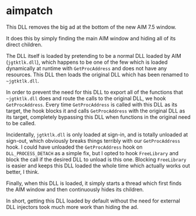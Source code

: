 # aimpatch

This DLL removes the big ad at the bottom of the new AIM 7.5 window.

It does this by simply finding the main AIM window and hiding all of its direct children.

The DLL itself is loaded by pretending to be a normal DLL loaded by AIM (`jgtktlk.dll`), which happens to be one of the few which is loaded dynamically at runtime with `GetProcAddress` and does not have any resources. This DLL then loads the original DLL which has been renamed to `~jgtktlk.dll`.

In order to prevent the need for this DLL to export all of the functions that `~jgtktlk.dll` does and route the calls to the original DLL, we hook `GetProcAddress`. Every time `GetProcAddress` is called with this DLL as its target, the hook blocks it and calls `GetProcAddress` with the original DLL as its target, completely bypassing this DLL when functions in the original need to be called.

Incidentally, `jgtktlk.dll` is only loaded at sign-in, and is totally unloaded at sign-out, which obviously breaks things terribly with our `GetProcAddress` hook. I could have unloaded the `GetProcAddress` hook on `DLL_PROCESS_DETACH` as a simple fix, but I opted to hook `FreeLibrary` and block the call if the desired DLL to unload is this one. Blocking `FreeLibrary` is easier and keeps this DLL loaded the whole time which actually works out better, I think.

Finally, when this DLL is loaded, it simply starts a thread which first finds the AIM window and then continuously hides its children.

In short, getting this DLL loaded by default without the need for external DLL injectors took much more work than hiding the ad.
